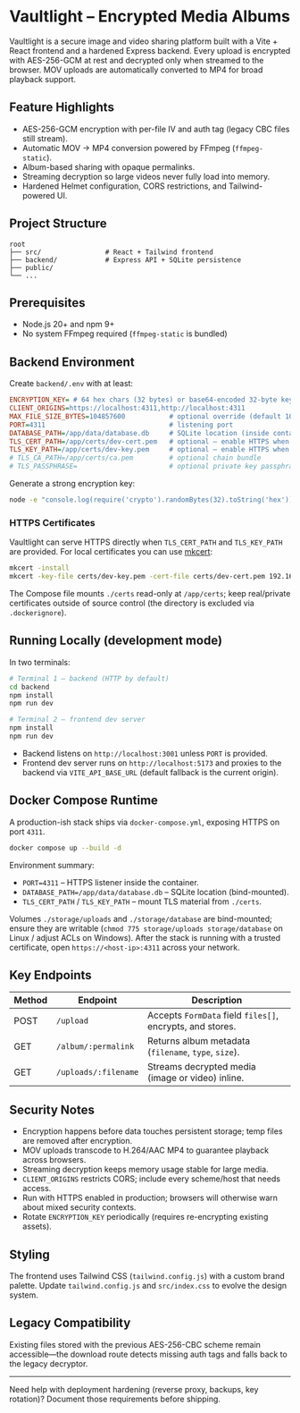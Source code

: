 ﻿# Vaultlight – Encrypted Media Albums

Vaultlight is a secure image and video sharing platform built with a Vite + React frontend and a hardened Express backend. Every upload is encrypted with AES-256-GCM at rest and decrypted only when streamed to the browser. MOV uploads are automatically converted to MP4 for broad playback support.

## Feature Highlights

- AES-256-GCM encryption with per-file IV and auth tag (legacy CBC files still stream).
- Automatic MOV → MP4 conversion powered by FFmpeg (`ffmpeg-static`).
- Album-based sharing with opaque permalinks.
- Streaming decryption so large videos never fully load into memory.
- Hardened Helmet configuration, CORS restrictions, and Tailwind-powered UI.

## Project Structure

```
root
├── src/                # React + Tailwind frontend
├── backend/            # Express API + SQLite persistence
├── public/
└── ...
```

## Prerequisites

- Node.js 20+ and npm 9+
- No system FFmpeg required (`ffmpeg-static` is bundled)

## Backend Environment

Create `backend/.env` with at least:

```ini
ENCRYPTION_KEY= # 64 hex chars (32 bytes) or base64-encoded 32-byte key
CLIENT_ORIGINS=https://localhost:4311,http://localhost:4311
MAX_FILE_SIZE_BYTES=104857600           # optional override (default 100 MB)
PORT=4311                               # listening port
DATABASE_PATH=/app/data/database.db     # SQLite location (inside container)
TLS_CERT_PATH=/app/certs/dev-cert.pem   # optional – enable HTTPS when present
TLS_KEY_PATH=/app/certs/dev-key.pem     # optional – enable HTTPS when present
# TLS_CA_PATH=/app/certs/ca.pem         # optional chain bundle
# TLS_PASSPHRASE=                       # optional private key passphrase
```

Generate a strong encryption key:

```bash
node -e "console.log(require('crypto').randomBytes(32).toString('hex'))"
```

### HTTPS Certificates

Vaultlight can serve HTTPS directly when `TLS_CERT_PATH` and `TLS_KEY_PATH` are provided. For local certificates you can use [mkcert](https://github.com/FiloSottile/mkcert):

```bash
mkcert -install
mkcert -key-file certs/dev-key.pem -cert-file certs/dev-cert.pem 192.168.1.126 localhost
```

The Compose file mounts `./certs` read-only at `/app/certs`; keep real/private certificates outside of source control (the directory is excluded via `.dockerignore`).

## Running Locally (development mode)

In two terminals:

```bash
# Terminal 1 – backend (HTTP by default)
cd backend
npm install
npm run dev

# Terminal 2 – frontend dev server
npm install
npm run dev
```

- Backend listens on `http://localhost:3001` unless `PORT` is provided.
- Frontend dev server runs on `http://localhost:5173` and proxies to the backend via `VITE_API_BASE_URL` (default fallback is the current origin).

## Docker Compose Runtime

A production-ish stack ships via `docker-compose.yml`, exposing HTTPS on port `4311`.

```bash
docker compose up --build -d
```

Environment summary:

- `PORT=4311` – HTTPS listener inside the container.
- `DATABASE_PATH=/app/data/database.db` – SQLite location (bind-mounted).
- `TLS_CERT_PATH` / `TLS_KEY_PATH` – mount TLS material from `./certs`.

Volumes `./storage/uploads` and `./storage/database` are bind-mounted; ensure they are writable (`chmod 775 storage/uploads storage/database` on Linux / adjust ACLs on Windows). After the stack is running with a trusted certificate, open `https://<host-ip>:4311` across your network.

## Key Endpoints

| Method | Endpoint             | Description                                                |
| ------ | -------------------- | ---------------------------------------------------------- |
| POST   | `/upload`            | Accepts `FormData` field `files[]`, encrypts, and stores.  |
| GET    | `/album/:permalink`  | Returns album metadata (`filename`, `type`, `size`).       |
| GET    | `/uploads/:filename` | Streams decrypted media (image or video) inline.           |

## Security Notes

- Encryption happens before data touches persistent storage; temp files are removed after encryption.
- MOV uploads transcode to H.264/AAC MP4 to guarantee playback across browsers.
- Streaming decryption keeps memory usage stable for large media.
- `CLIENT_ORIGINS` restricts CORS; include every scheme/host that needs access.
- Run with HTTPS enabled in production; browsers will otherwise warn about mixed security contexts.
- Rotate `ENCRYPTION_KEY` periodically (requires re-encrypting existing assets).

## Styling

The frontend uses Tailwind CSS (`tailwind.config.js`) with a custom brand palette. Update `tailwind.config.js` and `src/index.css` to evolve the design system.

## Legacy Compatibility

Existing files stored with the previous AES-256-CBC scheme remain accessible—the download route detects missing auth tags and falls back to the legacy decryptor.

---

Need help with deployment hardening (reverse proxy, backups, key rotation)? Document those requirements before shipping.
